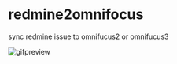 # redmine2omnifocus

sync redmine issue to omnifucus2 or omnifucus3

![gifpreview](https://thumbs.gfycat.com/InsidiousUnawareAidi-size_restricted.gif)